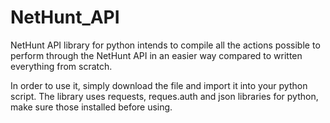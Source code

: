 # NetHunt_API

NetHunt API library for python intends to compile all the actions possible to perform through the NetHunt API in an easier way compared to written everything from scratch.

In order to use it, simply download the file and import it into your python script. The library uses requests, reques.auth and json libraries for python, make sure those 
installed before using. 
